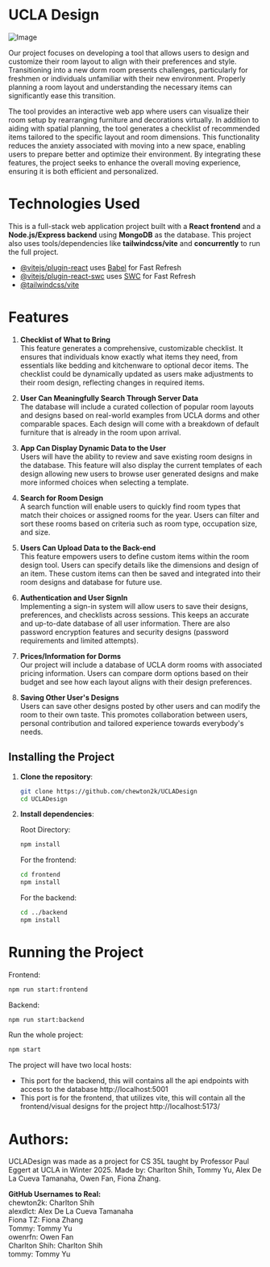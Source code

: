 # UCLA Design

![Image](https://github.com/user-attachments/assets/4af81b32-51c6-4a72-88a4-3ea38cebf67f)

Our project focuses on developing a tool that allows users to design and customize their room layout to align with their preferences and style. Transitioning into a new dorm room presents challenges, particularly for freshmen or individuals unfamiliar with their new environment. Properly planning a room layout and understanding the necessary items can significantly ease this transition.

The tool provides an interactive web app where users can visualize their room setup by rearranging furniture and decorations virtually. In addition to aiding with spatial planning, the tool generates a checklist of recommended items tailored to the specific layout and room dimensions. This functionality reduces the anxiety associated with moving into a new space, enabling users to prepare better and optimize their environment. By integrating these features, the project seeks to enhance the overall moving experience, ensuring it is both efficient and personalized.



# Technologies Used

This is a full-stack web application project built with a **React frontend** and a **Node.js/Express backend** using **MongoDB** as the database. This project also uses tools/dependencies like **tailwindcss/vite** and **concurrently** to run the full project. 
- [@vitejs/plugin-react](https://github.com/vitejs/vite-plugin-react/blob/main/packages/plugin-react/README.md) uses [Babel](https://babeljs.io/) for Fast Refresh
- [@vitejs/plugin-react-swc](https://github.com/vitejs/vite-plugin-react-swc) uses [SWC](https://swc.rs/) for Fast Refresh
- [@tailwindcss/vite](https://tailwindcss.com/docs/installation/using-vite)

# Features

1. **Checklist of What to Bring** <br />
This feature generates a comprehensive, customizable checklist. It ensures that individuals know exactly what items they need, from essentials like bedding and kitchenware to optional decor items. The checklist could be dynamically updated as users make adjustments to their room design, reflecting changes in required items.

2. **User Can Meaningfully Search Through Server Data** <br />
The database will include a curated collection of popular room layouts and designs based on real-world examples from UCLA dorms and other comparable spaces. Each design will come with a breakdown of default furniture that is already in the room upon arrival.

3. **App Can Display Dynamic Data to the User**<br /> 
Users will have the ability to review and save existing room designs in the database. This feature will also display the current templates of each design allowing new users to browse user generated designs and make more informed choices when selecting a template.

4. **Search for Room Design**<br /> 
A search function will enable users to quickly find room types that match their choices or assigned rooms for the year. Users can filter and sort these rooms based on criteria such as room type, occupation size, and size. 

5. **Users Can Upload Data to the Back-end**<br />
This feature empowers users to define custom items within the room design tool. Users can specify details like the dimensions and design of an item. These custom items can then be saved and integrated into their room designs and database for future use. 

6. **Authentication and User SignIn** <br />
Implementing a sign-in system will allow users to save their designs, preferences, and checklists across sessions. This keeps an accurate and up-to-date database of all user information. There are also password encryption features and security designs (password requirements and limited attempts). 

7. **Prices/Information for Dorms** <br />
Our project will include a database of UCLA dorm rooms with associated pricing information. Users can compare dorm options based on their budget and see how each layout aligns with their design preferences. 

8. **Saving Other User's Designs** <br/> 
Users can save other designs posted by other users and can modify the room to their own taste. This promotes collaboration between users, personal contribution and tailored experience towards everybody's needs. 


## Installing the Project

1. **Clone the repository**:

   ```bash
   git clone https://github.com/chewton2k/UCLADesign
   cd UCLADesign
   ```

2. **Install dependencies**:

   Root Directory:
   ```bash
   npm install
   ```

   For the frontend:

   ```bash
   cd frontend
   npm install
   ```

   For the backend:

   ```bash
   cd ../backend
   npm install
   ```



# Running the Project

Frontend: 
   ```bash
   npm run start:frontend 
   ```

Backend:
   ```bash
   npm run start:backend
   ```

Run the whole project:
   ```bash
   npm start
   ```

The project will have two local hosts: 
- This port for the backend, this will contains all the api endpoints with access to the database
http://localhost:5001 
- This port is for the frontend, that utilizes vite, this will contain all the frontend/visual designs for the project
http://localhost:5173/

# Authors: 

UCLADesign was made as a project for CS 35L taught by Professor Paul Eggert at UCLA in Winter 2025. Made by: Charlton Shih, Tommy Yu, Alex De La Cueva Tamanaha, Owen Fan, Fiona Zhang.

**GitHub Usernames to Real:**  <br/>
chewton2k: Charlton Shih <br/>
alexdlct: Alex De La Cueva Tamanaha <br/>
Fiona TZ: Fiona Zhang <br/>
Tommy: Tommy Yu <br/>
owenrfn: Owen Fan  <br/>
Charlton Shih: Charlton Shih <br/>
tommy: Tommy Yu <br/>
